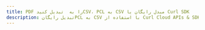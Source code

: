 ---title: PDF را به  تبدیل کنیدCSV، PCL به CSV مبدل رایگان یا Curl SDKdescription: تبدیل رایگانPCL به CSV با استفاده از Curl Cloud APIs & SDK همچنین اسناد PDF را در Cloud ایجاد، ویرایش و رندر کنید.---